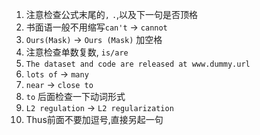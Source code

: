 1. 注意检查公式末尾的`,` `.`,以及下一句是否顶格
2. 书面语一般不用缩写`can't` -> `cannot`
3. `Ours(Mask)` -> `Ours (Mask)` 加空格
4. 注意检查单数复数, `is/are`
5. `The dataset and code are released at www.dummy.url`
6. `lots of` -> `many`
7. `near` -> `close to`
8. `to` 后面检查一下动词形式
9. `L2 regulation` -> `L2 regularization`
10. Thus前面不要加逗号,直接另起一句
